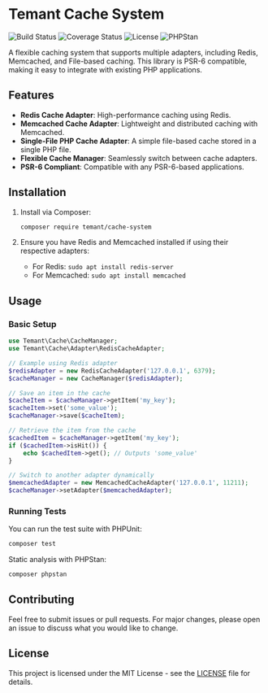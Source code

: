 
# Temant Cache System

![Build Status](https://github.com/EmadAlmahdi/Temant-Cache/actions/workflows/ci.yml/badge.svg) 
![Coverage Status](https://codecov.io/gh/EmadAlmahdi/Temant-Cache/branch/main/graph/badge.svg)
![License](https://img.shields.io/github/license/EmadAlmahdi/Temant-Cache)
![PHPStan](https://img.shields.io/badge/PHPStan-level%20max-brightgreen)

A flexible caching system that supports multiple adapters, including Redis, Memcached, and File-based caching. This library is PSR-6 compatible, making it easy to integrate with existing PHP applications.

## Features

- **Redis Cache Adapter**: High-performance caching using Redis.
- **Memcached Cache Adapter**: Lightweight and distributed caching with Memcached.
- **Single-File PHP Cache Adapter**: A simple file-based cache stored in a single PHP file.
- **Flexible Cache Manager**: Seamlessly switch between cache adapters.
- **PSR-6 Compliant**: Compatible with any PSR-6-based applications.

## Installation

1. Install via Composer:
    ```bash
    composer require temant/cache-system
    ```

2. Ensure you have Redis and Memcached installed if using their respective adapters:
    - For Redis: `sudo apt install redis-server`
    - For Memcached: `sudo apt install memcached`

## Usage

### Basic Setup

```php
use Temant\Cache\CacheManager;
use Temant\Cache\Adapter\RedisCacheAdapter;

// Example using Redis adapter
$redisAdapter = new RedisCacheAdapter('127.0.0.1', 6379);
$cacheManager = new CacheManager($redisAdapter);

// Save an item in the cache
$cacheItem = $cacheManager->getItem('my_key');
$cacheItem->set('some_value');
$cacheManager->save($cacheItem);

// Retrieve the item from the cache
$cachedItem = $cacheManager->getItem('my_key');
if ($cachedItem->isHit()) {
    echo $cachedItem->get(); // Outputs 'some_value'
}

// Switch to another adapter dynamically
$memcachedAdapter = new MemcachedCacheAdapter('127.0.0.1', 11211);
$cacheManager->setAdapter($memcachedAdapter);
```

### Running Tests

You can run the test suite with PHPUnit:

```bash
composer test
```

Static analysis with PHPStan:

```bash
composer phpstan
```

## Contributing

Feel free to submit issues or pull requests. For major changes, please open an issue to discuss what you would like to change.

## License

This project is licensed under the MIT License - see the [LICENSE](LICENSE) file for details.